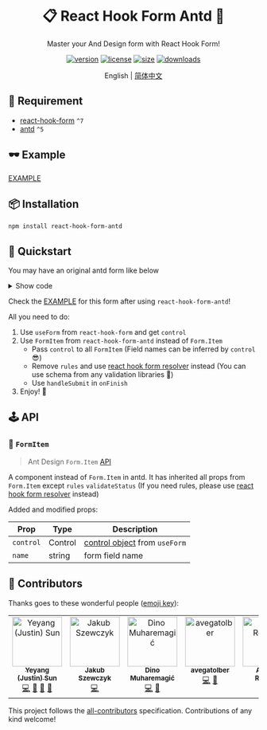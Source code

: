 <div align="center">

# 📋 React Hook Form Antd 🐜

Master your And Design form with React Hook Form!

[![version](https://img.shields.io/npm/v/react-hook-form-antd?style=for-the-badge)](https://www.npmjs.com/package/react-hook-form-antd)
[![license](https://img.shields.io/npm/l/react-hook-form-antd?style=for-the-badge)](https://github.com/jsun969/react-hook-form-antd/blob/main/LICENSE)
[![size](https://img.shields.io/bundlephobia/minzip/react-hook-form-antd?style=for-the-badge)](https://bundlephobia.com/result?p=react-hook-form-antd)
[![downloads](https://img.shields.io/npm/dw/react-hook-form-antd?style=for-the-badge)](https://www.npmjs.com/package/react-hook-form-antd)

English | [简体中文](./README_zh-CN.md)

</div>

## 📜 Requirement

- [react-hook-form](https://github.com/react-hook-form/react-hook-form) `^7`
- [antd](https://github.com/ant-design/ant-design) `^5`

## 🕶 Example

[EXAMPLE](https://codesandbox.io/s/react-hook-form-antd-example-6s0i3z?file=/src/App.tsx)

## 📦 Installation

```bash
npm install react-hook-form-antd
```

## 🎯 Quickstart

You may have an original antd form like below

<details>
<summary>Show code</summary>

```tsx
<Form onFinish={onFinish}>
	<Form.Item
		label="Username"
		name="username"
		rules={[
			{ required: true, message: 'Required' },
			{ max: 15, message: 'Username should be less than 15 characters' },
		]}
	>
		<Input />
	</Form.Item>
	<Form.Item
		label="Password"
		name="password"
		rules={[{ required: true, message: 'Required' }]}
	>
		<Input.Password />
	</Form.Item>
	<Form.Item name="remember" valuePropName="checked">
		<Checkbox>Remember me</Checkbox>
	</Form.Item>
	<Form.Item>
		<Button type="primary" htmlType="submit">
			Submit
		</Button>
	</Form.Item>
</Form>
```

</details>

Check the [EXAMPLE](https://codesandbox.io/s/react-hook-form-antd-example-6s0i3z?file=/src/App.tsx) for this form after using `react-hook-form-antd`!

All you need to do:

1. Use `useForm` from `react-hook-form` and get `control`
2. Use `FormItem` from `react-hook-form-antd` instead of `Form.Item`
   - Pass `control` to all `FormItem` (Field names can be inferred by `control` 😎)
   - Remove `rules` and use [react hook form resolver](https://github.com/react-hook-form/resolvers) instead (You can use schema from any validation libraries 🤩)
   - Use `handleSubmit` in `onFinish`
3. Enjoy! 🎉

## 🕹 API

### 🔗 `FormItem`

> Ant Design `Form.Item` [API](https://ant.design/components/form#formitem)

A component instead of `Form.Item` in antd. It has inherited all props from `Form.Item` except `rules` `validateStatus` (If you need rules, please use [react hook form resolver](https://github.com/react-hook-form/resolvers) instead)

Added and modified props:

| Prop      | Type    | Description                                                                       |
| --------- | ------- | --------------------------------------------------------------------------------- |
| `control` | Control | [control object](https://react-hook-form.com/api/useform/control/) from `useForm` |
| `name`    | string  | form field name                                                                   |

## 👥 Contributors

Thanks goes to these wonderful people ([emoji key](https://allcontributors.org/docs/en/emoji-key)):

<!-- ALL-CONTRIBUTORS-LIST:START - Do not remove or modify this section -->
<!-- prettier-ignore-start -->
<!-- markdownlint-disable -->
<table>
  <tbody>
    <tr>
      <td align="center" valign="top" width="14.28%"><a href="http://jsun.lol"><img src="https://avatars.githubusercontent.com/u/29330847?v=4?s=100" width="100px;" alt="Yeyang (Justin) Sun"/><br /><sub><b>Yeyang (Justin) Sun</b></sub></a><br /><a href="https://github.com/jsun969/react-hook-form-antd/commits?author=jsun969" title="Code">💻</a> <a href="#ideas-jsun969" title="Ideas, Planning, & Feedback">🤔</a> <a href="#maintenance-jsun969" title="Maintenance">🚧</a> <a href="https://github.com/jsun969/react-hook-form-antd/commits?author=jsun969" title="Documentation">📖</a></td>
      <td align="center" valign="top" width="14.28%"><a href="https://github.com/jakub-szewczyk"><img src="https://avatars.githubusercontent.com/u/134627903?v=4?s=100" width="100px;" alt="Jakub Szewczyk"/><br /><sub><b>Jakub Szewczyk</b></sub></a><br /><a href="https://github.com/jsun969/react-hook-form-antd/commits?author=jakub-szewczyk" title="Code">💻</a></td>
      <td align="center" valign="top" width="14.28%"><a href="https://github.com/dmuharemagic"><img src="https://avatars.githubusercontent.com/u/2150642?v=4?s=100" width="100px;" alt="Dino Muharemagić"/><br /><sub><b>Dino Muharemagić</b></sub></a><br /><a href="https://github.com/jsun969/react-hook-form-antd/commits?author=dmuharemagic" title="Code">💻</a> <a href="https://github.com/jsun969/react-hook-form-antd/issues?q=author%3Admuharemagic" title="Bug reports">🐛</a></td>
      <td align="center" valign="top" width="14.28%"><a href="https://github.com/avegatolber"><img src="https://avatars.githubusercontent.com/u/159487029?v=4?s=100" width="100px;" alt="avegatolber"/><br /><sub><b>avegatolber</b></sub></a><br /><a href="https://github.com/jsun969/react-hook-form-antd/commits?author=avegatolber" title="Code">💻</a> <a href="https://github.com/jsun969/react-hook-form-antd/issues?q=author%3Aavegatolber" title="Bug reports">🐛</a></td>
      <td align="center" valign="top" width="14.28%"><a href="http://dev.ahmedrowaihi.lol"><img src="https://avatars.githubusercontent.com/u/67356781?v=4?s=100" width="100px;" alt="Ahmed Rowaihi"/><br /><sub><b>Ahmed Rowaihi</b></sub></a><br /><a href="https://github.com/jsun969/react-hook-form-antd/commits?author=ahmedrowaihi" title="Code">💻</a></td>
    </tr>
  </tbody>
</table>

<!-- markdownlint-restore -->
<!-- prettier-ignore-end -->

<!-- ALL-CONTRIBUTORS-LIST:END -->

This project follows the [all-contributors](https://github.com/all-contributors/all-contributors) specification. Contributions of any kind welcome!
